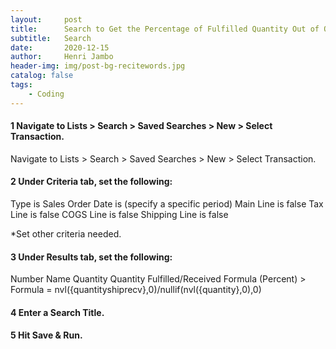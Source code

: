 ```yaml
---
layout:     post
title:      Search to Get the Percentage of Fulfilled Quantity Out of Ordered Quantity
subtitle:   Search
date:       2020-12-15
author:     Henri Jambo
header-img: img/post-bg-recitewords.jpg
catalog: false
tags:
    - Coding
---
```


#### 1 Navigate to Lists > Search > Saved Searches > New > Select Transaction.

Navigate to Lists > Search > Saved Searches > New > Select Transaction.

#### 2 Under Criteria tab, set the following:

Type is Sales Order
Date is (specify a specific period)
Main Line is false
Tax Line is false
COGS Line is false
Shipping Line is false

*Set other criteria needed.

#### 3  Under Results tab, set the following:  
Number
Name
Quantity
Quantity Fulfilled/Received
Formula (Percent) > Formula = nvl({quantityshiprecv},0)/nullif(nvl({quantity},0),0)
#### 4 Enter a Search Title.

#### 5 Hit Save & Run.
